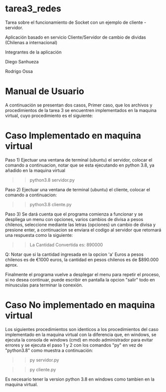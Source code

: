 # tarea3_redes

Tarea sobre el funcionamiento de Socket con un ejemplo de cliente - servidor.

Aplicación basado en servicio Cliente/Servidor de cambio de dividas (Chilenas a internacional)

Integrantes de la aplicación

Diego Sanhueza

Rodrigo Ossa


# Manual de Usuario

A continuación se presentan dos casos,
Primer caso, que los archivos y procedimientos de la tarea 3 se encuentren
implementados en la maquina virtual, cuyo procedimiento es el siguiente:

# Caso Implementado en maquina virtual

Paso 1) Ejectuar una ventana de terminal (ubuntu) el servidor, colocar el comando a continuacion,
notar que se esta ejecutando en python 3.8, ya añadido en la maquina virtual

>> python3.8 servidor.py

Paso 2) Ejectuar una ventana de terminal (ubuntu) el cliente, colocar el comando a continuacion:

>> python3.8 cliente.py

Paso 3) Se dará cuenta que el programa comienza a funcionar y se despliega un menu con opciones,
varios cambios de divisa a pesos chilenos, seleccione mediante las letras (opciones) un cambio de divisa
y presione enter, a continuacion se enviara el codigo al servidor que retornará una respuesta como la siguiente:

>> La Cantidad Convertida es:  890000

Q: Notar que si la cantidad ingresada en la opcion 'a' Euros a pesos chilenos es de €1000 euros, la cantidad en 
pesos chilenos es de $890.000 aprox.

Finalmente el programa vuelve a desplegar el menu para repetir el proceso, si no desea continuar, puede escribir
en pantalla la opcion "salir" todo en minusculas para terminar la conexión.

# Caso No implementado en maquina virtual

Los siguientes procedimientos son identicos a los procedimientos del caso implementado en la maquina virtual
con la diferencia que, en windows, se ejecuta la consola de windows (cmd) en modo administrador para evitar errores 
y se ejecuta el paso 1 y 2 con los comandos "py" en vez de "python3.8" como muestra a continuación:

>> py servidor.py

>> py cliente.py

Es necesario tener la version python 3.8 en windows como tambien en la maquina virtual.

